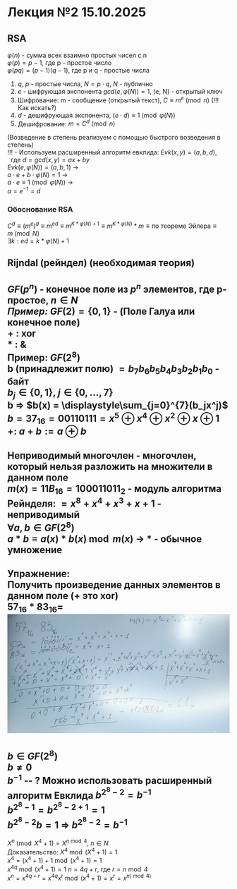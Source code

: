 # Лекция №2 15.10.2025
## RSA
$\varphi(n)$ - сумма всех взаимно простых чисел с n \
$\varphi(p) = p - 1$, где p - простое число \
$\varphi(pq) = (p - 1)(q-1)$, где p и q - простые числа
1) $q$, $p$ - простые числа, $N = p \cdot q$, $N$ - публично
2) $e$ - шифрующая экспонента $gcd(e, \varphi(N)) = 1$, (e, N) - открытый ключ
3) Шифрование: m - сообщение (открытый текст), $C \equiv m^e\pmod{n}$ (!!! Как искать?)
4) $d$ - дешифрующая экспонента, $(e \cdot d) \equiv 1\pmod{\varphi(N)}$ 
5) Дешифрование: $m=C^d\pmod{n}$

(Возведение в степень реализуем с помощью быстрого возведения в степень)\
!!! - Используем расширенный алгоритм евклида: $Evk(x, y) = (a, b, d)$, &nbsp;&nbsp;где $d = gcd(x, y) = ax + by$ \
$Evk(e, \varphi(N)) = (a, b, 1)$ ->\
$a \cdot e + b \cdot \varphi(N) = 1$ -> \
$a \cdot e \equiv 1 \pmod{\varphi(N)}$ ->\
$a = e^{-1} = d$
### Обоснование RSA
$C^d \equiv (m^e)^d \equiv m^{ed} \equiv m^{K*\varphi(N) + 1} \equiv m^{K*\varphi(N)}*m\equiv \text{по теореме Эйлера}  \equiv m \pmod{N}$ \
$\exists k: ed = k*\varphi(N) + 1$
## Rijndal (рейндел) (необходимая теория)
$GF(p^n)$ - конечное поле из $p^n$ элементов, где p-простое, $n \in N$\
_**Пример:**_ $GF(2) = \{0, 1\}$ - (Поле Галуа или конечное поле) \
\+ : xor\
\* : &\
Пример:
$GF(2^8)$\
b (принадлежит полю) $=b_7b_6b_5b_4b_3b_2b_1b_0$ - байт\
$b_j \in \{0, 1\}$, $j \in \{0, ..., 7\}$\
b => $b(x) = \displaystyle\sum_{j=0}^{7}(b_jx^j)$\
$b = 37_{16} = 00110111 = x^5 \oplus x^4 \oplus x^2 \oplus x \oplus 1$\
\+: $a + b := a \oplus b$ 
---
Неприводимый многочлен - многочлен, который нельзя разложить на множители в данном поле\
$m(x) = 11B_{16} = 100011011_2$ - модуль алгоритма Рейнделя: $=x^8+x^4+x^3+x+1$ - неприводимый\
$\forall a, b \in GF(2^8)$\
$a*b \equiv a(x)*b(x) \bmod{m(x)}$ -> $*$ - обычное умножение
----
Упражнение:\
Получить произведение данных элементов в данном поле (+ это xor)\
$57_{16}*83_{16} =$\
![LK-2-1.png](../picturec/LK-2-1.png)
----
$b \in GF(2^8)$\
$b \neq 0$\
$b^{-1}$ -- ? Можно использовать расширенный алгоритм Евклида
$b^{2^8 -2} = b^{-1}$ \
$b^{2^8 - 1}=b^{2^8 - 2 + 1} = 1$\
$b^{2^8 -2}b = 1$ => $b^{2^8-2} = b^{-1}$
----
$X^n \pmod{X^4+1} = X^{n \bmod  4}$, $n \in N$\
Доказательство: $X^4 \bmod (X^4 + 1) = 1$\
$x^4=(x^4 + 1) + 1 \bmod (x^4 + 1) = 1$\
$x^{4q} \bmod (x^4 + 1) = 1$
$n = 4q + r$, где $r = n  \bmod 4$\
$x^n = x ^{4q + r} = x^{4q}x^r \bmod (x^4 +1) = x^r = x ^ {n (\bmod 4)}$